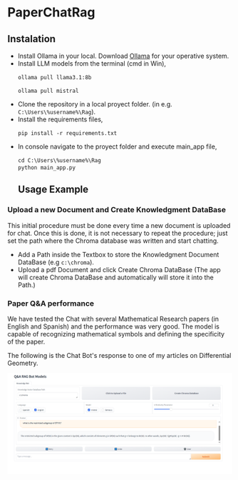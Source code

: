 # PaperChatRag

## Instalation

- Install Ollama in your local. Download [Ollama](https://ollama.com/download) for your operative system.
- Install LLM models from the terminal (cmd in Win), 
  ````
  ollama pull llama3.1:8b
  ````
  ````
  ollama pull mistral
  ````
- Clone the repository in a local proyect folder. (in e.g. `C:\Users\%username%\Rag`).
-  Install the requirements files,
   ````
   pip install -r requirements.txt
   ````
- In console navigate to the proyect folder and execute main_app file,
   ````
   cd C:\Users\%username%\Rag
   python main_app.py
   ````
  ## Usage Example

### Upload a new Document and Create Knowledgment DataBase
This initial procedure must be done every time a new document is uploaded for chat. Once this is done, it is not necessary to repeat the procedure; just set the path where the Chroma database was written and start chatting.

  - Add a Path inside the Textbox to store the Knowledgment Document DataBase (e.g `c:\chroma`).
  - Upload a pdf Document and click Create Chroma DataBase (The app will create Chroma DataBase and automatically will store it into the Path.)

### Paper Q&A performance

We have tested the Chat with several Mathematical Research papers (in English and Spanish) and the performance was very good. The model is capable of recognizing mathematical symbols and defining the specificity of the paper.

The following is the Chat Bot's response to one of my articles on Differential Geometry.

![alt text](https://github.com/manuelquil/PaperChatRag/blob/main/Documents/Response.png)




